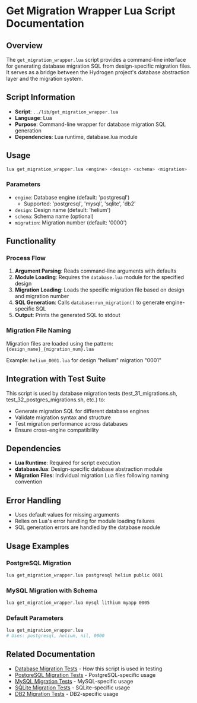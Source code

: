 # Get Migration Wrapper Lua Script Documentation

## Overview

The `get_migration_wrapper.lua` script provides a command-line interface for generating database migration SQL from design-specific migration files. It serves as a bridge between the Hydrogen project's database abstraction layer and the migration system.

## Script Information

- **Script**: `../lib/get_migration_wrapper.lua`
- **Language**: Lua
- **Purpose**: Command-line wrapper for database migration SQL generation
- **Dependencies**: Lua runtime, database.lua module

## Usage

```bash
lua get_migration_wrapper.lua <engine> <design> <schema> <migration>
```

### Parameters

- `engine`: Database engine (default: 'postgresql')
  - Supported: 'postgresql', 'mysql', 'sqlite', 'db2'
- `design`: Design name (default: 'helium')
- `schema`: Schema name (optional)
- `migration`: Migration number (default: '0000')

## Functionality

### Process Flow

1. **Argument Parsing**: Reads command-line arguments with defaults
2. **Module Loading**: Requires the `database.lua` module for the specified design
3. **Migration Loading**: Loads the specific migration file based on design and migration number
4. **SQL Generation**: Calls `database:run_migration()` to generate engine-specific SQL
5. **Output**: Prints the generated SQL to stdout

### Migration File Naming

Migration files are loaded using the pattern: `{design_name}_{migration_num}.lua`

Example: `helium_0001.lua` for design "helium" migration "0001"

## Integration with Test Suite

This script is used by database migration tests (test_31_migrations.sh, test_32_postgres_migrations.sh, etc.) to:

- Generate migration SQL for different database engines
- Validate migration syntax and structure
- Test migration performance across databases
- Ensure cross-engine compatibility

## Dependencies

- **Lua Runtime**: Required for script execution
- **database.lua**: Design-specific database abstraction module
- **Migration Files**: Individual migration Lua files following naming convention

## Error Handling

- Uses default values for missing arguments
- Relies on Lua's error handling for module loading failures
- SQL generation errors are handled by the database module

## Usage Examples

### PostgreSQL Migration

```bash
lua get_migration_wrapper.lua postgresql helium public 0001
```

### MySQL Migration with Schema

```bash
lua get_migration_wrapper.lua mysql lithium myapp 0005
```

### Default Parameters

```bash
lua get_migration_wrapper.lua
# Uses: postgresql, helium, nil, 0000
```

## Related Documentation

- [Database Migration Tests](../../tests/docs/test_31_migrations.md) - How this script is used in testing
- [PostgreSQL Migration Tests](../../tests/docs/test_32_postgres_migrations.md) - PostgreSQL-specific usage
- [MySQL Migration Tests](../../tests/docs/test_33_mysql_migrations.md) - MySQL-specific usage
- [SQLite Migration Tests](../../tests/docs/test_34_sqlite_migrations.md) - SQLite-specific usage
- [DB2 Migration Tests](../../tests/docs/test_35_db2_migrations.md) - DB2-specific usage